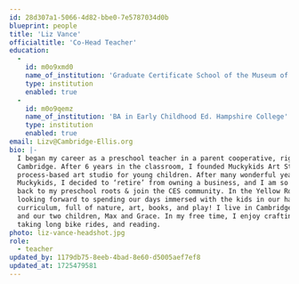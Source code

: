 ```yaml
---
id: 28d307a1-5066-4d82-bbe0-7e5787034d0b
blueprint: people
title: 'Liz Vance'
officialtitle: 'Co-Head Teacher'
education:
  -
    id: m0o9xmd0
    name_of_institution: 'Graduate Certificate School of the Museum of Fine Arts'
    type: institution
    enabled: true
  -
    id: m0o9qemz
    name_of_institution: 'BA in Early Childhood Ed. Hampshire College'
    type: institution
    enabled: true
email: Lizv@Cambridge-Ellis.org
bio: |-
  I began my career as a preschool teacher in a parent cooperative, right here in
  Cambridge. After 6 years in the classroom, I founded Muckykids Art Studio, a
  process-based art studio for young children. After many wonderful years at
  Muckykids, I decided to ‘retire’ from owning a business, and I am so excited to get
  back to my preschool roots & join the CES community. In the Yellow Room, I’m
  looking forward to spending our days immersed with the kids in our hands-on
  curriculum, full of nature, art, books, and play! I live in Cambridge with my husband
  and our two children, Max and Grace. In my free time, I enjoy crafting, walking,
  taking long bike rides, and reading.
photo: liz-vance-headshot.jpg
role:
  - teacher
updated_by: 1179db75-8eeb-4bad-8e60-d5005aef7ef8
updated_at: 1725479581
---
```

